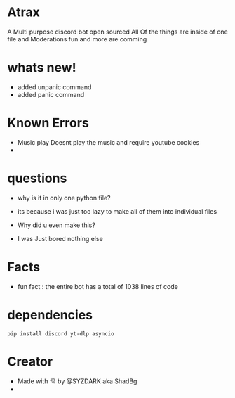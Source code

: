 # Atrax
A Multi purpose discord bot open sourced 
All Of the things are inside of one file and Moderations fun and more are comming

# whats new!
- added unpanic command
- added panic command

# Known Errors
- Music play
Doesnt play the music and require youtube cookies
- 

# questions
- why is it in only one python file?
- its because i was just too lazy to make all of them into individual files

- Why did u even make this?
- I was Just bored nothing else

# Facts
- fun fact : the entire bot has a total of 1038 lines of code

# dependencies 
```pip install discord yt-dlp asyncio```

# Creator
- Made with 💘 by @SYZDARK aka ShadBg
- 
